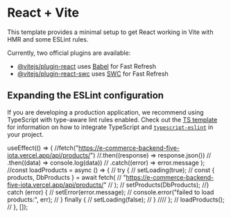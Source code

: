 # React + Vite

This template provides a minimal setup to get React working in Vite with HMR and some ESLint rules.

Currently, two official plugins are available:

- [@vitejs/plugin-react](https://github.com/vitejs/vite-plugin-react/blob/main/packages/plugin-react) uses [Babel](https://babeljs.io/) for Fast Refresh
- [@vitejs/plugin-react-swc](https://github.com/vitejs/vite-plugin-react/blob/main/packages/plugin-react-swc) uses [SWC](https://swc.rs/) for Fast Refresh

## Expanding the ESLint configuration

If you are developing a production application, we recommend using TypeScript with type-aware lint rules enabled. Check out the [TS template](https://github.com/vitejs/vite/tree/main/packages/create-vite/template-react-ts) for information on how to integrate TypeScript and [`typescript-eslint`](https://typescript-eslint.io) in your project.




useEffect(() => {
  //fetch("https://e-commerce-backend-five-iota.vercel.app/api/products/")
  //.then((response) => response.json())
  // .then((data) => console.log(data))
  // .catch((error) => error.message   );
  //const loadProducts = async () => {
  // try {
  //  setLoading(true);
  // const { products, DbProducts } = await fetch(
  //   "https://e-commerce-backend-five-iota.vercel.app/api/products/"
  // );
  //  setProducts(DbProducts);
  //} catch (error) {
  //  setError(error.message);
  // console.error("failed to load products:", err);
  // } finally {
  //   setLoading(false);
  // }
  //// };
  //  loadProducts();
  //  }, []);
